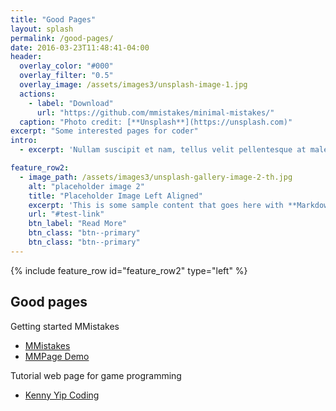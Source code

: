 ```yaml
---
title: "Good Pages"
layout: splash
permalink: /good-pages/
date: 2016-03-23T11:48:41-04:00
header:
  overlay_color: "#000"
  overlay_filter: "0.5"
  overlay_image: /assets/images3/unsplash-image-1.jpg
  actions:
    - label: "Download"
      url: "https://github.com/mmistakes/minimal-mistakes/"
  caption: "Photo credit: [**Unsplash**](https://unsplash.com)"
excerpt: "Some interested pages for coder"
intro: 
  - excerpt: 'Nullam suscipit et nam, tellus velit pellentesque at malesuada, enim eaque. Quis nulla, netus tempor in diam gravida tincidunt, *proin faucibus* voluptate felis id sollicitudin. Centered with `type="center"`'

feature_row2:
  - image_path: /assets/images3/unsplash-gallery-image-2-th.jpg
    alt: "placeholder image 2"
    title: "Placeholder Image Left Aligned"
    excerpt: 'This is some sample content that goes here with **Markdown** formatting. Left aligned with `type="left"`'
    url: "#test-link"
    btn_label: "Read More"
    btn_class: "btn--primary"
    btn_class: "btn--primary"
---
```


{% include feature_row id="feature_row2" type="left" %}

## Good pages
Getting started MMistakes
- [MMistakes](https://mmistakes.github.io/minimal-mistakes/docs/quick-start-guide/)
- [MMPage Demo](http)

Tutorial web page for game programming
- [Kenny Yip Coding](https://www.kennyyipcoding.com/)
